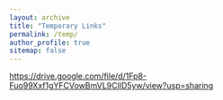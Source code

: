 ```yaml
---
layout: archive
title: "Temporary Links"
permalink: /temp/
author_profile: true
sitemap: false
---
```


https://drive.google.com/file/d/1Fp8-Fuo99Xxf1gYFCVowBmVL9CIlD5yw/view?usp=sharing
